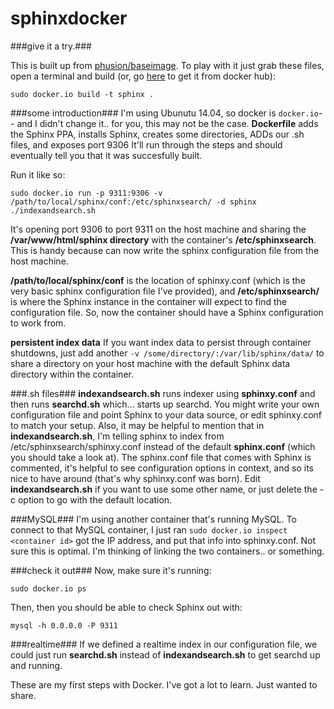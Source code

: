 sphinxdocker
============

###give it a try.###

This is built up from [phusion/baseimage](https://registry.hub.docker.com/u/phusion/baseimage/). To play with it just grab these files, open a terminal and build (or, go [here](https://registry.hub.docker.com/u/stefobark/sphinxdocker/) to get it from docker hub):

```
sudo docker.io build -t sphinx . 
```
###some introduction###
I'm using Ubunutu 14.04, so docker is ```docker.io```-- and I didn't change it.. for you, this may not be the case. **Dockerfile**  adds the Sphinx PPA, installs Sphinx, creates some directories, ADDs our .sh files, and exposes port 9306 It'll run through the steps and should eventually tell you that it was succesfully built. 

Run it like so:
```
sudo docker.io run -p 9311:9306 -v /path/to/local/sphinx/conf:/etc/sphinxsearch/ -d sphinx ./indexandsearch.sh
```

It's opening port 9306 to port 9311 on the host machine and sharing the **/var/www/html/sphinx directory** with the container's **/etc/sphinxsearch**. This is handy because can now write the sphinx configuration file from the host machine.

**/path/to/local/sphinx/conf** is the location of sphinxy.conf (which is the very basic sphinx configuration file I've provided), and **/etc/sphinxsearch/** is where the Sphinx instance in the container will expect to find the configuration file. So, now the container should have a Sphinx configuration to work from.

**persistent index data**
If you want index data to persist through container shutdowns, just add another ```-v /some/directory/:/var/lib/sphinx/data/``` to share a directory on your host machine with the default Sphinx data directory within the container.

###.sh files###
**indexandsearch.sh** runs indexer using **sphinxy.conf** and then runs **searchd.sh** which... starts up searchd.
You might write your own configuration file and point Sphinx to your data source, or edit sphinxy.conf to match your setup. Also, it may be helpful to mention that in **indexandsearch.sh**, I'm telling sphinx to index from /etc/sphinxsearch/sphinxy.conf instead of the default **sphinx.conf** (which you should take a look at). The sphinx.conf file that comes with Sphinx is commented, it's helpful to see configuration options in context, and so its nice to have around (that's why sphinxy.conf was born). Edit **indexandsearch.sh** if you want to use some other name, or just delete the -c option to go with the default location.

###MySQL###
I'm using another container that's running MySQL.
To connect to that MySQL container, I just ran ```sudo docker.io inspect <container id>``` got the IP address, and put that info into sphinxy.conf. Not sure this is optimal. I'm thinking of linking the two containers.. or something. 

###check it out###
Now, make sure it's running:

```sudo docker.io ps```

Then, then you should be able to check Sphinx out with:

```mysql -h 0.0.0.0 -P 9311```

###realtime###
If we defined a realtime index in our configuration file, we could just run **searchd.sh** instead of **indexandsearch.sh** to get searchd up and running.

These are my first steps with Docker. I've got a lot to learn. Just wanted to share.

